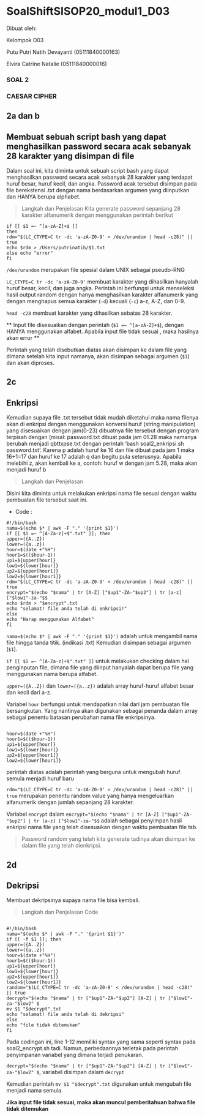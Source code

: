 # SoalShiftSISOP20_modul1_D03

Dibuat oleh:

Kelompok D03

Putu Putri Natih Devayanti (05111840000163)

Elvira Catrine Natalie (05111840000016)

### SOAL 2 
### CAESAR CIPHER
## 2a dan b 
## Membuat sebuah script bash yang dapat menghasilkan password secara acak sebanyak 28 karakter yang disimpan di file
Dalam soal ini, kita diminta untuk sebuah script bash yang dapat menghasilkan password secara acak sebanyak 28 karakter yang terdapat huruf besar, huruf kecil, dan angka. Password acak tersebut disimpan pada file berekstensi .txt dengan nama berdasarkan argumen yang diinputkan dan ​HANYA ​berupa alphabet​.
> Langkah dan Penjelasan
Kita generate password sepanjang 28 karakter alfanumerik dengan menggunakan perintah berikut

```
if [[ $1 =~ ^[a-zA-Z]+$ ]]
then
rdm="$(LC_CTYPE=C tr -dc 'a-zA-Z0-9' < /dev/urandom | head -c28)" || true
echo $rdm > /Users/putrinatih/$1.txt
else echo "error"
fi

```

`/dev/urandom` merupakan file spesial dalam UNIX sebagai pseudo-RNG

`LC_CTYPE=C tr -dc 'a-zA-Z0-9'` membuat karakter yang dihasilkan hanyalah huruf besar, kecil, dan juga angka. Perintah ini berfungsi untuk menseleksi hasil output random dengan hanya menghasilkan karakter alfanumerik yang dengan menghapus semua karakter (`-d`) kecuali (`-c`) a-z, A-Z, dan 0-9. 

`head -c28` membuat karakter yang dihasilkan sebatas 28 karakter.

** Input file disesuaikan dengan perintah (`$1 =~ ^[a-zA-Z]+$`), dengan HANYA menggunakan alfabet. Apabila input file tidak sesuai , maka hasilnya akan error **

Perintah yang telah disebutkan diatas akan disimpan ke dalam file yang dimana setelah kita input namanya, akan disimpan sebagai argumen (`$1`) dan akan diproses.

## 2c 
## Enkripsi

Kemudian supaya file .txt tersebut tidak mudah diketahui maka nama filenya akan di enkripsi dengan menggunakan konversi huruf (string manipulation) yang disesuaikan dengan jam(0-23) dibuatnya file tersebut dengan program terpisah dengan (misal: password.txt dibuat pada jam 01.28 maka namanya berubah menjadi qbttxpse.txt dengan perintah ‘​bash soal2_enkripsi.sh password.txt’. Karena p adalah huruf ke 16 dan file dibuat pada jam 1 maka 16+1=17 dan huruf ke 17 adalah q dan begitu pula seterusnya. Apabila melebihi ​z​, akan kembali ke ​a​, contoh: huruf ​w dengan jam 5.28, maka akan menjadi huruf ​b

> Langkah dan Penjelasan

Disini kita diminta untuk melakukan enkripsi nama file sesuai dengan waktu pembuatan file tersebut saat ini. 

- Code :
```
#!/bin/bash
nama=$(echo $* | awk -F "." '{print $1}')
if [[ $1 =~ ^[A-Za-z]+$".txt" ]]; then
upper=({A..Z})
lower=({a..z})
hour=$(date +"%H")
hour1=$(($hour-1))
up1=${upper[hour]}
low1=${lower[hour]}
up2=${upper[hour1]}
low2=${lower[hour1]}
rdm="$(LC_CTYPE=C tr -dc 'a-zA-Z0-9' < /dev/urandom | head -c28)" || true
encrypt="$(echo "$nama" | tr [A-Z] ["$up1"-ZA-"$up2"] | tr [a-z] ["$low1"-za-"$$
echo $rdm > "$encrypt".txt
echo "selamat! file anda telah di enkripsi!"
else
echo "Harap menggunakan Alfabet"
fi

```
`nama=$(echo $* | awk -F "." '{print $1}')` adalah untuk mengambil nama file hingga tanda titik. (indikasi .txt) Kemudian disimpan sebagai argumen (`$1`).

`if [[ $1 =~ ^[A-Za-z]+$".txt" ]]` untuk melakukan checking dalam hal penginputan file, dimana file yang diinput hanyalah dapat berupa file yang menggunakan nama berupa alfabet.

`upper=({A..Z})` dan `lower=({a..z})` adalah array huruf-huruf alfabet besar dan kecil dari a-z. 

Variabel `hour` berfungsi untuk mendapatkan nilai dari jam pembuatan file bersangkutan. Yang nantinya akan digunakan sebagai penanda dalam array sebagai penentu batasan perubahan nama file enkripsinya. 

```

hour=$(date +"%H")
hour1=$(($hour-1))
up1=${upper[hour]}
low1=${lower[hour]}
up2=${upper[hour1]}
low2=${lower[hour1]}

```

perintah diatas adalah perintah yang berguna untuk mengubah huruf semula menjadi huruf baru

`rdm="$(LC_CTYPE=C tr -dc 'a-zA-Z0-9' < /dev/urandom | head -c28)" || true` merupakan penentu random value yang hanya mengeluarkan alfanumerik dengan jumlah sepanjang 28 karakter.

Variabel `encrypt` dalam `encrypt="$(echo "$nama" | tr [A-Z] ["$up1"-ZA-"$up2"] | tr [a-z] ["$low1"-za-"$$` adalah sebagai penyimpan hasil enkripsi nama file yang telah disesuaikan dengan waktu pembuatan file tsb. 

> Password random yang telah kita generate tadinya akan disimpan ke dalam file yang telah dienkripsi. 

## 2d 
## Dekripsi

Membuat dekripsinya supaya nama file bisa kembali.

> Langkah dan Penjelasan
> Code

```

#!/bin/bash
nama="$(echo $* | awk -F "." '{print $1}')"
if [[ -f $1 ]]; then
upper=({A..Z})
lower=({a..z})
hour=$(date +"%H")
hour1=$(($hour-1))
up1=${upper[hour]}
low1=${lower[hour]}
up2=${upper[hour1]}
low2=${lower[hour1]}
random="$(LC_CTYPE=C tr -dc 'a-zA-Z0-9' < /dev/urandom | head -c28)" || true
decrypt="$(echo "$nama" | tr ["$up1"-ZA-"$up2"] [A-Z] | tr ["$low1"-za-"$low2" $
mv $1 "$decrypt".txt
echo "selamat! file anda telah di dekripsi"
else
echo "file tidak ditemukan"
fi

```

Pada codingan ini, line 1-12 memiliki syntax yang sama seperti syntax pada soal2_encrypt.sh tadi. Namun, perbedaannya terletak pada perintah penyimpanan variabel yang dimana terjadi penukaran. 

`decrypt="$(echo "$nama" | tr ["$up1"-ZA-"$up2"] [A-Z] | tr ["$low1"-za-"$low2" $`, variabel disimpan dalam `decrypt`

Kemudian perintah `mv $1 "$decrypt".txt` digunakan untuk mengubah file menjadi nama semula. 

**Jika input file tidak sesuai, maka akan muncul pemberitahuan bahwa file tidak ditemukan**
